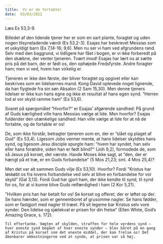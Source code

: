```yaml
---
title:  Vi er de fortabte!
date:  03/03/2021
---
```


Læs Es 53,3-9.

Billedet af den lidende tjener her er som en sart plante, foragtet og uden nogen tilsyneladende værdi (Es 53,2-3). Esajas har beskrevet Messias som et uskyldigt barn (Es 7,14-16; 9,6). Men nu ser vi ham ved afgrundens rand. Selv med den baggrund, vi tidligere har fået i bogen, er vi ikke forberedt på den skæbne, der venter tjeneren. Tvært imod! Esajas har lært os at sætte pris på det barn, der er født os, den ophøjede Fredsfyrste. Andre foragter ham; men vi ved, hvem han virkelig er.

Tjeneren er ikke den første, der bliver foragtet og opgivet eller kan beskrives som en lidelsernes mand. Kong David oplevede noget lignende, da han flygtede fra sin søn Absalon (2 Sam 15,30). Men denne tjeners lidelser er ikke kun hans egne og ikke et resultat af hans egen synd. ”Herren lod al vor skyld ramme ham“ (Es 53,6).

Svaret på spørgsmålet ”Hvorfor?“ er Esajas’ afgørende sandhed: På grund af Guds kærlighed ville hans Messias vælge at lide. Men hvorfor? Esajas fuldender den utænkelige sandhed: Han ville vælge at lide for at nå de fortabte, og de fortabte er os!

De, som ikke forstår, betragter tjeneren som en, der er ”slået og plaget af Gud“ (Es 53,4). Ligesom Jobs venner mente, at hans lidelser skyldtes hans synd, og ligesom Jesu disciple spurgte ham: ”hvem har syndet, han selv eller hans forældre, siden han er født blind?“ (Joh 9,2), formodede de, som så Jesus på korset, det værste. Havde Moses ikke sagt, at ”den, der er hængt på et træ, er en Guds forbandelse“ (5 Mos 21,23; sml. 4 Mos 25,4)?

Men det var alt sammen Guds vilje (Es 53,10). Hvorfor? Fordi ”Kristus har løskøbt os fra lovens forbandelse ved selv at blive en forbandelse for vor skyld“ (Gal 3,13). Fordi Gud har gjort ham, der ikke kendte til synd, til synd for os, for at vi kunne blive Guds retfærdighed i ham (2 Kor 5,21).

”Hvilken pris han har betalt for os! Se korset og offeret, der er løftet op der. Se hans hænder, som er gennemboret af grusomme nagler. Se hans fødder, som er fastgjort med nagler til træet. På sit legeme bar Kristus selv vore synder. Den lidelse og sjælekval er prisen for din frelse“ (Ellen White, God’s Amazing Grace, s. 172).

`Til eftertanke. Vægten af skylden, straffen for hele verdens synd – hver eneste synd begået af hver eneste synder – blev båret på en gang af Kristus på korset som det eneste middel, der kan frelse os! Det åbenbarer omkostningerne ved at synde, at prisen var så høj.`